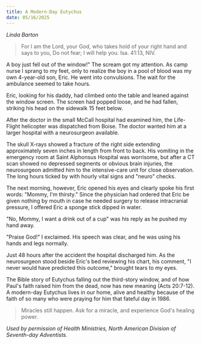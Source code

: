 ```yaml
---
title: A Modern-Day Eutychus
date: 05/16/2025
---
```


_Linda Barton_

> <p></p>
> For I am the Lord, your God, who takes hold of your right hand and says to you, Do not fear; I will help you. Isa. 41:13, NIV.

A boy just fell out of the window!" The scream got my attention. As camp nurse I sprang to my feet, only to realize the boy in a pool of blood was my own 4-year-old son, Eric. He went into convulsions. The wait for the ambulance seemed to take hours.

Eric, looking for his daddy, had climbed onto the table and leaned against the window screen. The screen had popped loose, and he had fallen, striking his head on the sidewalk 15 feet below.

After the doctor in the small McCall hospital had examined him, the Life-Flight helicopter was dispatched from Boise. The doctor wanted him at a larger hospital with a neurosurgeon available.

The skull X-rays showed a fracture of the right side extending approximately seven inches in length from front to back. His vomiting in the emergency room at Saint Alphonsus Hospital was worrisome, but after a CT scan showed no depressed segments or obvious brain injuries, the neurosurgeon admitted him to the intensive-care unit for close observation. The long hours ticked by with hourly vital signs and "neuro" checks.

The next morning, however, Eric opened his eyes and clearly spoke his first words: "Mommy, I'm thirsty." Since the physician had ordered that Eric be given nothing by mouth in case he needed surgery to release intracranial pressure, I offered Eric a sponge stick dipped in water.

"No, Mommy, I want a drink out of a cup" was his reply as he pushed my hand away.

"Praise God!" I exclaimed. His speech was clear, and he was using his hands and legs normally.

Just 48 hours after the accident the hospital discharged him. As the neurosurgeon stood beside Eric's bed reviewing his chart, his comment, "I never would have predicted this outcome," brought tears to my eyes.

The Bible story of Eutychus falling out the third-story window, and of how Paul's faith raised him from the dead, now has new meaning (Acts 20:7-12). A modern-day Eutychus lives in our home, alive and healthy because of the faith of so many who were praying for him that fateful day in 1986.

> <callout></callout>
> Miracles still happen. Ask for a miracle, and experience God's healing power.

_Used by permission of Health Ministries, North American Division of Seventh-day Adventists._